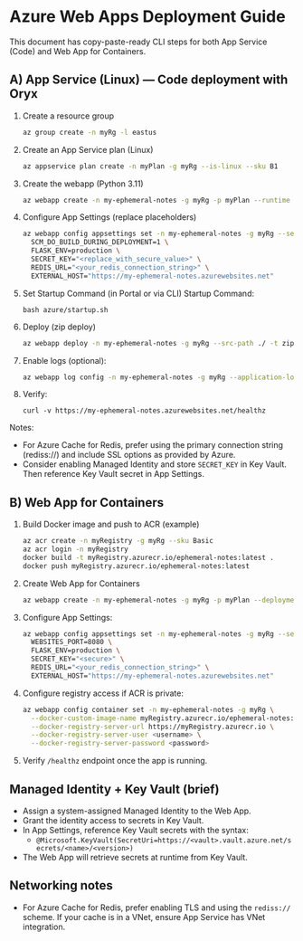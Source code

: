 # Azure Web Apps Deployment Guide

This document has copy-paste-ready CLI steps for both App Service (Code) and Web App for Containers.

A) App Service (Linux) — Code deployment with Oryx
-------------------------------------------------

1. Create a resource group
   ```bash
   az group create -n myRg -l eastus
   ```

2. Create an App Service plan (Linux)
   ```bash
   az appservice plan create -n myPlan -g myRg --is-linux --sku B1
   ```

3. Create the webapp (Python 3.11)
   ```bash
   az webapp create -n my-ephemeral-notes -g myRg -p myPlan --runtime "PYTHON|3.11"
   ```

4. Configure App Settings (replace placeholders)
   ```bash
   az webapp config appsettings set -n my-ephemeral-notes -g myRg --settings \
     SCM_DO_BUILD_DURING_DEPLOYMENT=1 \
     FLASK_ENV=production \
     SECRET_KEY="<replace_with_secure_value>" \
     REDIS_URL="<your_redis_connection_string>" \
     EXTERNAL_HOST="https://my-ephemeral-notes.azurewebsites.net"
   ```

5. Set Startup Command (in Portal or via CLI)
   Startup Command:
   ```
   bash azure/startup.sh
   ```

6. Deploy (zip deploy)
   ```bash
   az webapp deploy -n my-ephemeral-notes -g myRg --src-path ./ -t zip
   ```

7. Enable logs (optional):
   ```bash
   az webapp log config -n my-ephemeral-notes -g myRg --application-logging true
   ```

8. Verify:
   ```
   curl -v https://my-ephemeral-notes.azurewebsites.net/healthz
   ```

Notes:
- For Azure Cache for Redis, prefer using the primary connection string (rediss://) and include SSL options as provided by Azure.
- Consider enabling Managed Identity and store `SECRET_KEY` in Key Vault. Then reference Key Vault secret in App Settings.

B) Web App for Containers
-------------------------

1. Build Docker image and push to ACR (example)
   ```bash
   az acr create -n myRegistry -g myRg --sku Basic
   az acr login -n myRegistry
   docker build -t myRegistry.azurecr.io/ephemeral-notes:latest .
   docker push myRegistry.azurecr.io/ephemeral-notes:latest
   ```

2. Create Web App for Containers
   ```bash
   az webapp create -n my-ephemeral-notes -g myRg -p myPlan --deployment-container-image-name myRegistry.azurecr.io/ephemeral-notes:latest
   ```

3. Configure App Settings:
   ```bash
   az webapp config appsettings set -n my-ephemeral-notes -g myRg --settings \
     WEBSITES_PORT=8080 \
     FLASK_ENV=production \
     SECRET_KEY="<secure>" \
     REDIS_URL="<your_redis_connection_string>" \
     EXTERNAL_HOST="https://my-ephemeral-notes.azurewebsites.net"
   ```

4. Configure registry access if ACR is private:
   ```bash
   az webapp config container set -n my-ephemeral-notes -g myRg \
     --docker-custom-image-name myRegistry.azurecr.io/ephemeral-notes:latest \
     --docker-registry-server-url https://myRegistry.azurecr.io \
     --docker-registry-server-user <username> \
     --docker-registry-server-password <password>
   ```

5. Verify `/healthz` endpoint once the app is running.

Managed Identity + Key Vault (brief)
-----------------------------------
- Assign a system-assigned Managed Identity to the Web App.
- Grant the identity access to secrets in Key Vault.
- In App Settings, reference Key Vault secrets with the syntax:
  - `@Microsoft.KeyVault(SecretUri=https://<vault>.vault.azure.net/secrets/<name>/<version>)`
- The Web App will retrieve secrets at runtime from Key Vault.

Networking notes
----------------
- For Azure Cache for Redis, prefer enabling TLS and using the `rediss://` scheme. If your cache is in a VNet, ensure App Service has VNet integration.
